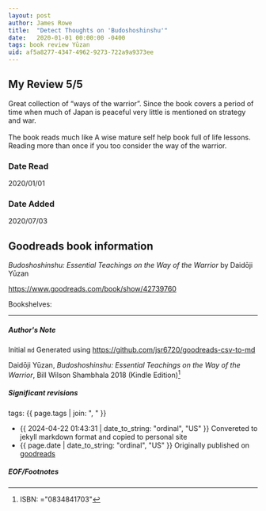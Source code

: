 ```yaml
---
layout: post
author: James Rowe
title:  "Detect Thoughts on 'Budoshoshinshu'"
date:   2020-01-01 00:00:00 -0400
tags: book review Yūzan 
uid: af5a8277-4347-4962-9273-722a9a9373ee
---
```


<!-- highly dependent on how you personally use jekyll templates, and how you want this to show up -->
<!-- escape any jekyll keys with double brackets -->

## My Review 5/5

Great collection of “ways of the warrior”. Since the book covers a period of time when much of Japan is peaceful very little is mentioned on strategy and war. <br/><br/>The book reads much like A wise mature self help book full of life lessons. Reading more than once if you too consider the way of the warrior. 

### Date Read
2020/01/01

### Date Added
2020/07/03

## Goodreads book information

*Budoshoshinshu: Essential Teachings on the Way of the Warrior* by Daidōji Yūzan

https://www.goodreads.com/book/show/42739760

Bookshelves: 

---

##### Author's Note

Initial `md` Generated using https://github.com/jsr6720/goodreads-csv-to-md

Daidōji Yūzan, *Budoshoshinshu: Essential Teachings on the Way of the Warrior*, Bill Wilson Shambhala 2018 (Kindle Edition)[^1]

##### Significant revisions

tags: {{ page.tags | join: ", " }} <!-- todo move this somewhere -->

- {{ 2024-04-22 01:43:31 | date_to_string: "ordinal", "US" }} Convereted to jekyll markdown format and copied to personal site
- {{ page.date | date_to_string: "ordinal", "US" }} Originally published on [goodreads](https://www.goodreads.com)

##### EOF/Footnotes

[^1]: ISBN: ="0834841703"